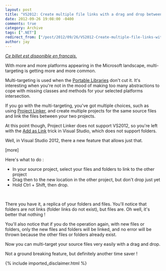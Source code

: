```yaml
---
layout: post
title: "VS2012: Create multiple file links with a drag and drop between two projects"
date: 2012-09-26 19:08:00 -0400
comments: true
category: Archive
tags: [".NET"]
redirect_from: ["/post/2012/09/26/VS2012-Create-multiple-file-links-with-a-drag-and-drop-between-two-projects", "/post/2012/09/26/vs2012-create-multiple-file-links-with-a-drag-and-drop-between-two-projects"]
author: jay
---
```

<!-- more -->
<p><em><a href="http://blogs.codes-sources.com/jay/archive/2012/09/26/VS2012-Creer-plusieurs-fichiers-lies-avec-un-drag-and-drop-entre-deux-projets.aspx">Ce billet est disponible en francais.</a></em></p>
<p>With more and more platforms appearing in the Microsoft landscape, multi-targeting is getting more and more common.</p>
<p>Multi-targeting is used when the <a href="http://msdn.microsoft.com/en-us/library/gg597391.aspx">Portable Libraries</a> don't cut it. It's interesting when you're not in the mood of making too many abstractions to cope with missing classes and methods for your selected platforms intersection.</p>
<p>If you go with the multi-targeting, you've got multiple choices, such as using <a href="http://msdn.microsoft.com/en-us/library/ff921108(v=pandp.20).aspx">Project Linker</a>,&nbsp;and create multiple projects for the same source files and link the files between your two projects.</p>
<p>At this point though, Project Linker does not support VS2012, so you're left with the <a href="http://msdn.microsoft.com/en-us/library/9f4t9t92(v=vs.100).aspx">Add as Link</a> trick in Visual Studio, which does not support folders.</p>
<p>Well, in Visual Studio 2012, there a new feature that allows just that.</p>
<p>[more]</p>
<p>Here's what to do :</p>
<ul>
<li>In your source project, select your files and folders to link to the other project</li>
<li>Drag then to the new location in the other project, but don't drop just yet</li>
<li>Hold Ctrl + Shift, then drop.</li>
</ul>
<p>&nbsp;</p>
<p>There you have it, a replica of your folders and files.&nbsp;You'll notice that folders are not links (folder links do not exist), but files are. Oh well, it's better that nothing !</p>
<p>You'll also notice that if you do the operation again, with new files or folders, only the new files and folders will be linked, and no error will be thrown because the other files or folders already exist.</p>
<p>Now you can multi-target your source files very easily with a drag and drop.</p>
<p>Not a ground breaking feature, but definitely another time saver !</p>
{% include imported_disclaimer.html %}
